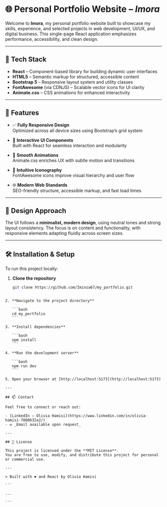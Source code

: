 # 🌐 Personal Portfolio Website – _Imora_

Welcome to **Imora**, my personal portfolio website built to showcase my skills, experience, and selected projects in web development, UI/UX, and digital business. This single-page React application emphasizes performance, accessibility, and clean design.

---

## 🚀 Tech Stack

- **React** – Component-based library for building dynamic user interfaces
- **HTML5** – Semantic markup for structured, accessible content
- **Bootstrap 5** – Responsive layout system and utility classes
- **FontAwesome** (via CDNJS) – Scalable vector icons for UI clarity
- **Animate.css** – CSS animations for enhanced interactivity

---

## 📄 Features

- ✅ **Fully Responsive Design**  
  Optimized across all device sizes using Bootstrap’s grid system

- 🎯 **Interactive UI Components**  
  Built with React for seamless interaction and modularity

- 💫 **Smooth Animations**  
  Animate.css enriches UX with subtle motion and transitions

- 🧭 **Intuitive Iconography**  
  FontAwesome icons improve visual hierarchy and user flow

- 🌐 **Modern Web Standards**  
  SEO-friendly structure, accessible markup, and fast load times

---

## 🎨 Design Approach

The UI follows a **minimalist, modern design**, using neutral tones and strong layout consistency. The focus is on content and functionality, with responsive elements adapting fluidly across screen sizes.

---

## 🛠 Installation & Setup

To run this project locally:

1. **Clone the repository**
   ```bash
   git clone https://github.com/Iminza67/my_portfolio.git
   ```

````

2. **Navigate to the project directory**

   ```bash
   cd my_portfolio
   ```

3. **Install dependencies**

   ```bash
   npm install
   ```

4. **Run the development server**

   ```bash
   npm run dev
   ```

5. Open your browser at [http://localhost:5173](http://localhost:5173)

---

## 📫 Contact

Feel free to connect or reach out:

- [LinkedIn – Olivia Hamisi](https://www.linkedin.com/in/olivia-hamisi-7080632a2/)
- ✉️ _Email available upon request_

---

## 📝 License

This project is licensed under the **MIT License**.
You are free to use, modify, and distribute this project for personal or commercial use.

---

> Built with ❤️ and React by Olivia Hamisi

```

---

```
````
